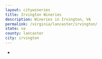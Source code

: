 ```yaml
---
layout: citywineries
title: Irvington Wineries
description: Wineries in Irvington, VA
permalink: /virginia/lancaster/irvington/
state: va
county: lancaster
city: irvington
---
```

-
